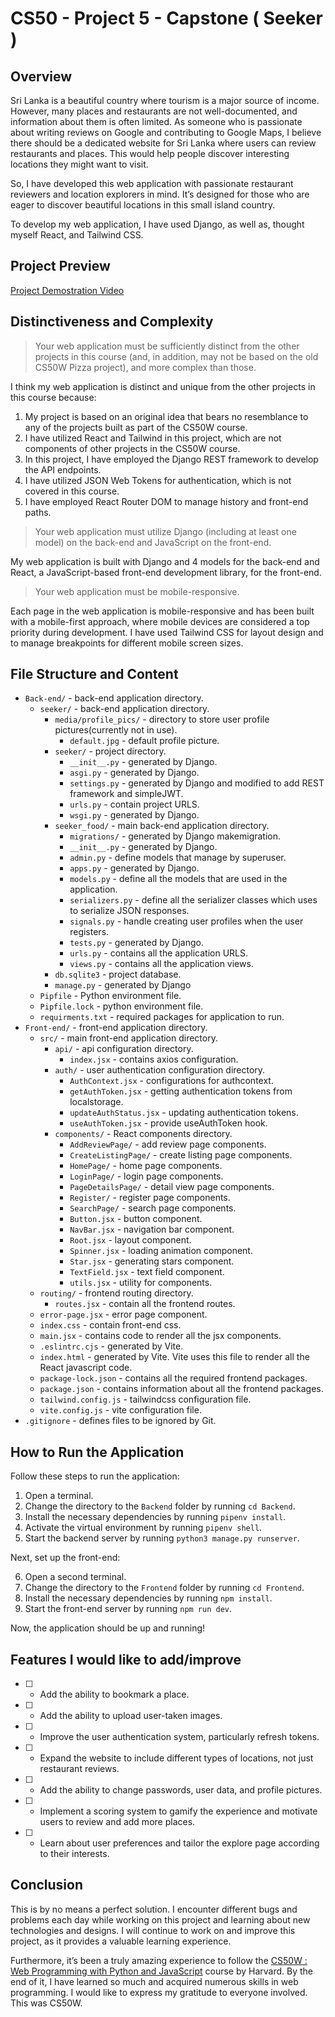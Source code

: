 # CS50 - Project 5 - Capstone ( Seeker )

## Overview

Sri Lanka is a beautiful country where tourism is a major source of income. However, many places and restaurants are not well-documented, and information about them is often limited. As someone who is passionate about writing reviews on Google and contributing to Google Maps, I believe there should be a dedicated website for Sri Lanka where users can review restaurants and places. This would help people discover interesting locations they might want to visit.

So, I have developed this web application with passionate restaurant reviewers and location explorers in mind. It’s designed for those who are eager to discover beautiful locations in this small island country.

To develop my web application, I have used Django, as well as, thought myself React, and Tailwind CSS.

## Project Preview
[Project Demostration Video](https://youtu.be/VAgl5o2VsWQ)

## Distinctiveness and Complexity

> Your web application must be sufficiently distinct from the other projects in this course (and, in addition, may not be based on the old CS50W Pizza project), and more complex than those.

I think my web application is distinct and unique from the other projects in this course because:

1. My project is based on an original idea that bears no resemblance to any of the projects built as part of the CS50W course.
2. I have utilized React and Tailwind in this project, which are not components of other projects in the CS50W course.
3. In this project, I have employed the Django REST framework to develop the API endpoints.
4. I have utilized JSON Web Tokens for authentication, which is not covered in this course.
5. I have employed React Router DOM to manage history and front-end paths.

> Your web application must utilize Django (including at least one model) on the back-end and JavaScript on the front-end.

My web application is built with Django and 4 models for the back-end and React, a JavaScript-based front-end development library, for the front-end.

> Your web application must be mobile-responsive.

Each page in the web application is mobile-responsive and has been built with a mobile-first approach, where mobile devices are considered a top priority during development. I have used Tailwind CSS for layout design and to manage breakpoints for different mobile screen sizes.

## File Structure and Content

- `Back-end/` - back-end application directory.
  - `seeker/` - back-end application directory.
    - `media/profile_pics/` - directory to store user profile pictures(currently not in use).
      - `default.jpg` - default profile picture.
    - `seeker/` - project directory.
      - `__init__.py` - generated by Django.
      - `asgi.py` - generated by Django.
      - `settings.py` - generated by Django and modified to add REST framework and simpleJWT.
      - `urls.py` - contain project URLS.
      - `wsgi.py` - generated by Django.
    - `seeker_food/` - main back-end application directory.
      - `migrations/` - generated by Django makemigration.
      - `__init__.py` - generated by Django.
      - `admin.py` - define models that manage by superuser.
      - `apps.py` - generated by Django.
      - `models.py` - define all the models that are used in the application.
      - `serializers.py` - define all the serializer classes which uses to serialize JSON responses.
      - `signals.py` - handle creating user profiles when the user registers.
      - `tests.py` - generated by Django.
      - `urls.py` - contains all the application URLS.
      - `views.py` - contains all the application views.
    - `db.sqlite3` - project database.
    - `manage.py` - generated by Django
  - `Pipfile` - Python environment file.
  - `Pipfile.lock` - python environment file.
  - `requirments.txt` - required packages for application to run.
- `Front-end/` - front-end application directory.
  - `src/` - main front-end application directory.
    - `api/` - api configuration directory.
      - `index.jsx` - contains axios configuration.
    - `auth/` - user authentication configuration directory.
        - `AuthContext.jsx` - configurations for authcontext.
        - `getAuthToken.jsx` - getting authentication tokens from localstorage.
        - `updateAuthStatus.jsx` - updating authentication tokens.
        - `useAuthToken.jsx` - provide useAuthToken hook.
    - `components/` - React components directory.
      - `AddReviewPage/` - add review page components.
      - `CreateListingPage/` - create listing page components.
      - `HomePage/` - home page components.
      - `LoginPage/` - login page components.
      - `PageDetailsPage/` - detail view page components.
      - `Register/` - register page components.
      - `SearchPage/` - search page components.
      - `Button.jsx` - button component.
      - `NavBar.jsx` - navigation bar component.
      - `Root.jsx` - layout component.
      - `Spinner.jsx` - loading animation component.
      - `Star.jsx` - generating stars component.
      - `TextField.jsx` - text field component.
      - `utils.jsx` - utility for components.
  - `routing/` - frontend routing directory.
    - `routes.jsx` - contain all the frontend routes.
  - `error-page.jsx` - error page component.
  - `index.css` - contain front-end css.
  - `main.jsx` - contains code to render all the jsx components.
  - `.eslintrc.cjs` - generated by Vite.
  - `index.html` - generated by Vite. Vite uses this file to render all the React javascript code.
  - `package-lock.json` - contains all the required frontend packages.
  - `package.json` - contains information about all the frontend packages.
  - `tailwind.config.js` - tailwindcss configuration file.
  - `vite.config.js` - vite configuration file.
- `.gitignore` - defines files to be ignored by Git.
  

## How to Run the Application

Follow these steps to run the application:

1. Open a terminal.
2. Change the directory to the `Backend` folder by running `cd Backend`.
3. Install the necessary dependencies by running `pipenv install`.
4. Activate the virtual environment by running `pipenv shell`.
5. Start the backend server by running `python3 manage.py runserver`.

Next, set up the front-end:

6. Open a second terminal.
7. Change the directory to the `Frontend` folder by running `cd Frontend`.
8. Install the necessary dependencies by running `npm install`.
9. Start the front-end server by running `npm run dev`.

Now, the application should be up and running!

## Features I would like to add/improve

- [ ] - Add the ability to bookmark a place.
- [ ] - Add the ability to upload user-taken images.
- [ ] - Improve the user authentication system, particularly refresh tokens.
- [ ] - Expand the website to include different types of locations, not just restaurant reviews.
- [ ] - Add the ability to change passwords, user data, and profile pictures.
- [ ] - Implement a scoring system to gamify the experience and motivate users to review and add more places.
- [ ] - Learn about user preferences and tailor the explore page according to their interests.

## Conclusion

This is by no means a perfect solution. I encounter different bugs and problems each day while working on this project and learning about new technologies and designs. I will continue to work on and improve this project, as it provides a valuable learning experience.

Furthermore, it’s been a truly amazing experience to follow the [CS50W : Web Programming with Python and JavaScript](https://cs50.harvard.edu/web/2020/) course by Harvard. By the end of it, I have learned so much and acquired numerous skills in web programming. I would like to express my gratitude to everyone involved. This was CS50W.
